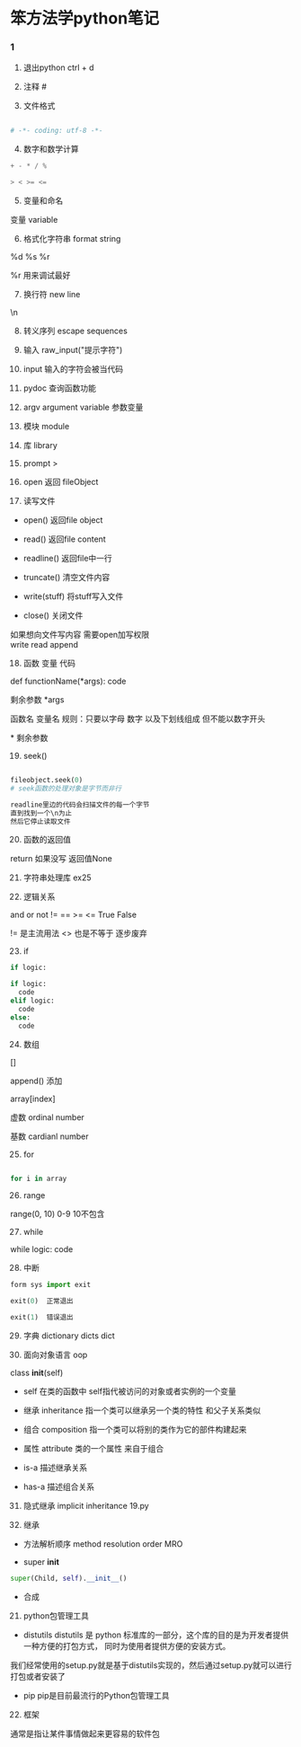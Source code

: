 # 笨方法学python笔记

### 1

1. 退出python ctrl + d

2. 注释  #


3. 文件格式

```python

# -*- coding: utf-8 -*-

```

4. 数字和数学计算

```python
+ - * / %  

> < >= <=

```

5. 变量和命名

变量 variable   

6. 格式化字符串 format string

%d %s %r   

%r 用来调试最好   

7. 换行符 new line

\\n

8. 转义序列 escape sequences

9. 输入 raw_input("提示字符")

10. input 输入的字符会被当代码

11. pydoc 查询函数功能

12. argv  argument variable  参数变量

13. 模块 module

14. 库 library

15. prompt   >

16. open  返回 fileObject

17. 读写文件

* open()   返回file object

* read()   返回file content

* readline() 返回file中一行

* truncate()  清空文件内容

* write(stuff)  将stuff写入文件

* close()  关闭文件

如果想向文件写内容 需要open加写权限  
write read append   

18. 函数  变量  代码

def functionName(*args):
  code

剩余参数 *args

函数名 变量名 规则：只要以字母 数字 以及下划线组成 但不能以数字开头   

\* 剩余参数   

19. seek()

```python

fileobject.seek(0)
# seek函数的处理对象是字节而非行

readline里边的代码会扫描文件的每一个字节  
直到找到一个\n为止
然后它停止读取文件
```

20. 函数的返回值

return  如果没写 返回值None   

21. 字符串处理库 ex25

22. 逻辑关系

and  or  not  !=   ==  >= <= True False   

!= 是主流用法  <> 也是不等于 逐步废弃   

23. if

```python
if logic:

if logic:
  code
elif logic:
  code
else:
  code
```

24. 数组

[]  

append()  添加   

array[index]

虚数 ordinal number

基数  cardianl number

25. for

```python

for i in array

```

26. range 

range(0, 10) 0-9 10不包含

27. while

while logic:
  code

28. 中断

```python
form sys import exit

exit(0)  正常退出

exit(1)  错误退出
```

29. 字典 dictionary  dicts dict

30. 面向对象语言 oop

class __init__(self)   

* self 在类的函数中 self指代被访问的对象或者实例的一个变量  

* 继承 inheritance 指一个类可以继承另一个类的特性 和父子关系类似

* 组合 composition 指一个类可以将别的类作为它的部件构建起来 

* 属性 attribute 类的一个属性 来自于组合

* is-a 描述继承关系 

* has-a 描述组合关系

31. 隐式继承 implicit inheritance
19.py

32.  继承

* 方法解析顺序 method resolution order  MRO

* super __init__

```python
super(Child, self).__init__()
```
* 合成

21. python包管理工具

* distutils
distutils 是 python 标准库的一部分，这个库的目的是为开发者提供一种方便的打包方式， 同时为使用者提供方便的安装方式。

我们经常使用的setup.py就是基于distutils实现的，然后通过setup.py就可以进行打包或者安装了

* pip
pip是目前最流行的Python包管理工具


22. 框架

通常是指让某件事情做起来更容易的软件包   













